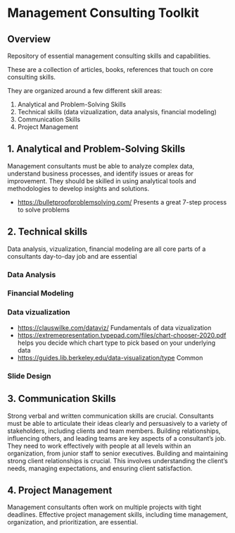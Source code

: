 # Management Consulting Toolkit
## Overview

Repository of essential management consulting skills and capabilities.

These are a collection of articles, books, references that touch on core consulting skills.

They are organized around a few different skill areas:
1) Analytical and Problem-Solving Skills
2) Technical skills (data vizualization, data analysis, financial modeling)
3) Communication Skills
4) Project Management

## 1. Analytical and Problem-Solving Skills
Management consultants must be able to analyze complex data, understand business processes, and identify issues or areas for improvement. They should be skilled in using analytical tools and methodologies to develop insights and solutions.

* https://bulletproofproblemsolving.com/ Presents a great 7-step process to solve problems

## 2. Technical skills
Data analysis, vizualization, financial modeling are all core parts of a consultants day-to-day job and are essential

### Data Analysis


### Financial Modeling


### Data vizualization
* https://clauswilke.com/dataviz/ Fundamentals of data vizualization 
* https://extremepresentation.typepad.com/files/chart-chooser-2020.pdf helps you decide which chart type to pick based on your underlying data
* https://guides.lib.berkeley.edu/data-visualization/type Common 


### Slide Design


## 3. Communication Skills
Strong verbal and written communication skills are crucial. Consultants must be able to articulate their ideas clearly and persuasively to a variety of stakeholders, including clients and team members.
Building relationships, influencing others, and leading teams are key aspects of a consultant’s job. They need to work effectively with people at all levels within an organization, from junior staff to senior executives.
Building and maintaining strong client relationships is crucial. This involves understanding the client’s needs, managing expectations, and ensuring client satisfaction.



## 4. Project Management
Management consultants often work on multiple projects with tight deadlines. Effective project management skills, including time management, organization, and prioritization, are essential.



